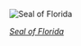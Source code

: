 
![Seal of Florida](https://upload.wikimedia.org/wikipedia/commons/thumb/b/b6/Florida_state_coat_of_arms_%28illustrated%2C_1876%29.jpg/525px-Florida_state_coat_of_arms_%28illustrated%2C_1876%29.jpg)

*[Seal of Florida](https://wikipedia.org/wiki/File:Florida_state_coat_of_arms_(illustrated,_1876).jpg)*
